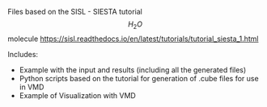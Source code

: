 Files based on the SISL - SIESTA tutorial $$H_2O$$ molecule
https://sisl.readthedocs.io/en/latest/tutorials/tutorial_siesta_1.html

Includes:
- Example with the input and results (including all the generated files)
- Python scripts based on the tutorial for generation of .cube files for use in VMD
- Example of Visualization with VMD
